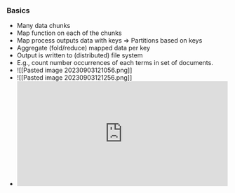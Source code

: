 ### Basics
- Many data chunks
- Map function on each of the chunks
- Map process outputs data with keys => Partitions based on keys
- Aggregate (fold/reduce) mapped data per key
- Output is written to (distributed) file system
- E.g., count number occurrences of each terms in
set of documents.
- ![[Pasted image 20230903121056.png]]
- ![[Pasted image 20230903121256.png]]
- <iframe width="480" height="240" src="https://www.youtube.com/embed/cHGaQz0E7AU" title="Map Reduce explained with example | System Design" frameborder="0" allow="accelerometer; autoplay; clipboard-write; encrypted-media; gyroscope; picture-in-picture; web-share" allowfullscreen></iframe>